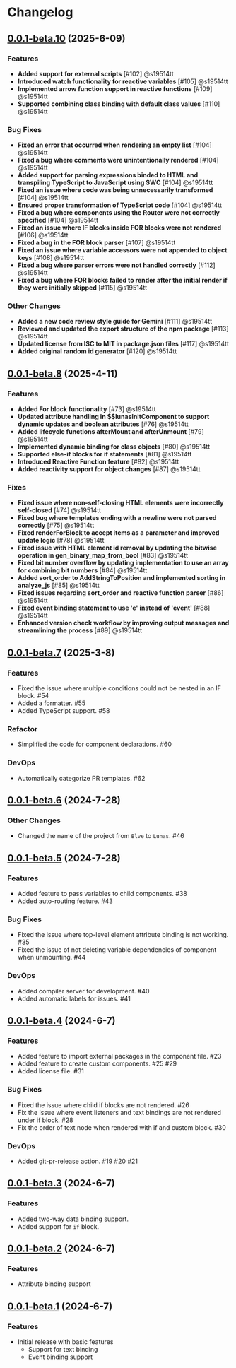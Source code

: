 # Changelog

## [0.0.1-beta.10](https://github.com/lunas-dev/lunas/compare/0.0.1-beta.8...0.0.1-beta.10) (2025-6-09)

### Features
- **Added support for external scripts** [#102] @s19514tt
- **Introduced watch functionality for reactive variables** [#105] @s19514tt
- **Implemented arrow function support in reactive functions** [#109] @s19514tt
- **Supported combining class binding with default class values** [#110] @s19514tt

### Bug Fixes
- **Fixed an error that occurred when rendering an empty list** [#104] @s19514tt
- **Fixed a bug where comments were unintentionally rendered** [#104] @s19514tt
- **Added support for parsing expressions binded to HTML and transpiling TypeScript to JavaScript using SWC** [#104] @s19514tt
- **Fixed an issue where code was being unnecessarily transformed** [#104] @s19514tt
- **Ensured proper transformation of TypeScript code** [#104] @s19514tt
- **Fixed a bug where components using the Router were not correctly specified** [#104] @s19514tt
- **Fixed an issue where IF blocks inside FOR blocks were not rendered** [#106] @s19514tt
- **Fixed a bug in the FOR block parser** [#107] @s19514tt
- **Fixed an issue where variable accessors were not appended to object keys** [#108] @s19514tt
- **Fixed a bug where parser errors were not handled correctly** [#112] @s19514tt
- **Fixed a bug where FOR blocks failed to render after the initial render if they were initially skipped** [#115] @s19514tt

### Other Changes

- **Added a new code review style guide for Gemini** [#111] @s19514tt
- **Reviewed and updated the export structure of the npm package** [#113] @s19514tt
- **Updated license from ISC to MIT in package.json files** [#117] @s19514tt
- **Added original random id generator** [#120] @s19514tt


## [0.0.1-beta.8](https://github.com/lunas-dev/lunas/compare/0.0.1-beta.7...0.0.1-beta.8) (2025-4-11)

### Features
- **Added For block functionality** [#73] @s19514tt
- **Updated attribute handling in $$lunasInitComponent to support dynamic updates and boolean attributes** [#76] @s19514tt
- **Added lifecycle functions afterMount and afterUnmount** [#79] @s19514tt
- **Implemented dynamic binding for class objects** [#80] @s19514tt
- **Supported else-if blocks for if statements** [#81] @s19514tt
- **Introduced Reactive Function feature** [#82] @s19514tt
- **Added reactivity support for object changes** [#87] @s19514tt

### Fixes
- **Fixed issue where non-self-closing HTML elements were incorrectly self-closed** [#74] @s19514tt
- **Fixed bug where templates ending with a newline were not parsed correctly** [#75] @s19514tt
- **Fixed renderForBlock to accept items as a parameter and improved update logic** [#78] @s19514tt
- **Fixed issue with HTML element id removal by updating the bitwise operation in gen_binary_map_from_bool** [#83] @s19514tt
- **Fixed bit number overflow by updating implementation to use an array for combining bit numbers** [#84] @s19514tt
- **Added sort_order to AddStringToPosition and implemented sorting in analyze_js** [#85] @s19514tt
- **Fixed issues regarding sort_order and reactive function parser** [#86] @s19514tt
- **Fixed event binding statement to use 'e' instead of 'event'** [#88] @s19514tt
- **Enhanced version check workflow by improving output messages and streamlining the process** [#89] @s19514tt


## [0.0.1-beta.7](https://github.com/lunas-dev/lunas/compare/0.0.1-beta.6...0.0.1-beta.7) (2025-3-8)

### Features
- Fixed the issue where multiple conditions could not be nested in an IF block. #54
- Added a formatter. #55
- Added TypeScript support. #58

### Refactor
- Simplified the code for component declarations. #60

### DevOps
- Automatically categorize PR templates. #62

## [0.0.1-beta.6](https://github.com/lunas-dev/lunas/compare/0.0.1-beta.5...0.0.1-beta.6) (2024-7-28)

### Other Changes

- Changed the name of the project from `Blve` to `Lunas`. #46

## [0.0.1-beta.5](https://github.com/lunas-dev/lunas/compare/0.0.1-beta.4...0.0.1-beta.5) (2024-7-28)

### Features

- Added feature to pass variables to child components. #38
- Added auto-routing feature. #43

### Bug Fixes
- Fixed the issue where top-level element attribute binding is not working. #35
- Fixed the issue of not deleting variable dependencies of component when unmounting. #44

### DevOps
- Added compiler server for development. #40
- Added automatic labels for issues. #41

## [0.0.1-beta.4](https://github.com/lunas-dev/lunas/compare/0.0.1-beta.3...0.0.1-beta.4) (2024-6-7)

### Features

- Added feature to import external packages in the component file. #23
- Added feature to create custom components. #25 #29
- Added license file. #31

### Bug Fixes
- Fixed the issue where child if blocks are not rendered. #26
- Fix the issue where event listeners and text bindings are not rendered under if block. #28
- Fix the order of text node when rendered with if and custom block. #30

### DevOps
- Added git-pr-release action. #19 #20 #21

## [0.0.1-beta.3](https://github.com/lunas-dev/lunas/compare/0.0.1-beta.2...0.0.1-beta.3) (2024-6-7)

### Features
- Added two-way data binding support.
- Added support for `if` block.

## [0.0.1-beta.2](https://github.com/lunas-dev/lunas/compare/0.0.1-beta.1...0.0.1-beta.2) (2024-6-7)

### Features
- Attribute binding support

## [0.0.1-beta.1](https://github.com/lunas-dev/lunas/tree/0.0.1-beta.1) (2024-6-7)

### Features
- Initial release with basic features
  - Support for text binding
  - Event binding support
